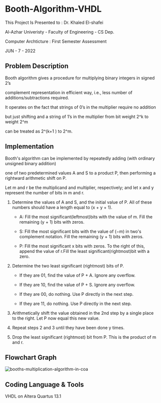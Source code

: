 # Booth-Algorithm-VHDL

This Project Is Presented to : Dr. Khaled El-shafei 

Al-Azhar Univeristy - Faculty of Engineering - CS Dep.

Computer Archticture : First Semester Assessment 

JUN - 7 - 2022


## Problem Description

Booth algorithm gives a procedure for multiplying binary integers in signed 2’s

complement representation in efficient way, i.e., less number of additions/subtractions required.

It operates on the fact that strings of 0’s in the multiplier require no addition 

but just shifting and a string of 1’s in the multiplier from bit weight 2^k to weight 2^m 

can be treated as 2^(k+1 ) to 2^m.

## Implementation
Booth's algorithm can be implemented by repeatedly adding (with ordinary unsigned binary addition)

one of two predetermined values A and S to a product P, then performing a rightward arithmetic shift on P.

Let m and r be the multiplicand and multiplier, respectively; and let x and y represent the number of bits in m and r.

1.	Determine the values of A and S, and the initial value of P. All of these numbers should have a length equal to (x + y + 1).

       -	A: Fill the most significant(leftmost)bits with the value of m. Fill the remaining (y + 1) bits with zeros.
    
       -	S: Fill the most significant bits with the value of (−m) in two's complement notation. Fill the remaining (y + 1) bits with zeros.
    
       -	P: Fill the most significant x bits with zeros. To the right of this, append the value of r.Fill the least significant(rightmost)bit with a zero.
    
2.	Determine the two least significant (rightmost) bits of P.

      -	If they are 01, find the value of P + A. Ignore any overflow.
   
      -	If they are 10, find the value of P + S. Ignore any overflow.
   
      -	If they are 00, do nothing. Use P directly in the next step.
   
      -	If they are 11, do nothing. Use P directly in the next step.
      
   
3.	Arithmetically shift the value obtained in the 2nd step by a single place to the right. Let P now equal this new value.

4.	Repeat steps 2 and 3 until they have been done y times.

5.	Drop the least significant (rightmost) bit from P. This is the product of m and r.


## Flowchart Graph

![booths-multiplication-algorithm-in-coa](https://user-images.githubusercontent.com/76535950/148575611-d9195c5f-bbcc-4163-b8ed-3966134017d8.png)


## Coding Language & Tools
VHDL on Altera Quartus 13.1
